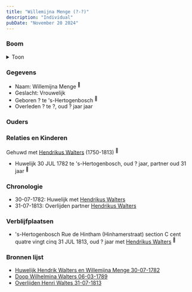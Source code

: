 ```yaml
---
title: "Willemijna Menge (?-?)"
description: "Individual"
pubDate: "November 20 2024"
---
```


### Boom
<details><summary>Toon</summary>

![test](https://www.plantuml.com/plantuml/svg/XP91Qy9048Nl-oi6FNWI4aEgbQ1YIR2b1Q4j7cMJJ9DjDhkoiq62vBytcjGAXVOspCoRzxrbLsIviLKf6HL27RZX9SGyAJAZAvK-QAaDMCCLjIDKbkKYHKY4IIHsDPO7MqE9POo6kXPPDAXjVK1sSpMHd0XE303MsgHetdAH50g9Wg3aGYqMuB66iH5iBrR4M2SPx8IKM8fFnU45LOO3u0IFZkFUJU2g7KRhq0kzrk3q8L2c3GJpcCVrFjRMIfmlO0aZ6c_GM9sXYZKb-Sqg5PMKUwxIVM8qKQnRi8jcUMRgGJQeKYEAYc37PHkIhYJUFS0mz28_Mlz1C9d2QxW5T-exxTr_pJqNdjwVmPsvtc_qvXigc1ynJONApWgdKqndamjQv3YExyDGYYotDKgfZorUm_h76u_x3TPd-6cmLPkr_HPV)
</details>

### Gegevens
- Naam: Willemijna Menge <sup><a href="../s00271/" style="text-decoration:none" title="Huwelijk Hendrik Walters en Willemijna Menge 30-07-1782">:link:</a></sup>
- Geslacht: Vrouwelijk
- Geboren ? te 's-Hertogenbosch <sup><a href="../s00271/" style="text-decoration:none" title="Huwelijk Hendrik Walters en Willemijna Menge 30-07-1782">:link:</a></sup>
- Overleden ? te ?, oud ? jaar jaar 

### Ouders

### Relaties en Kinderen

Gehuwd met [Hendrikus Walters](../i00139/) (1750-1813) <sup><a href="../s00271/" style="text-decoration:none" title="Huwelijk Hendrik Walters en Willemijna Menge 30-07-1782">:link:</a></sup>
- Huwelijk 30 JUL 1782 te 's-Hertogenbosch, oud ? jaar, partner oud 31 jaar <sup><a href="../s00271/" style="text-decoration:none" title="Huwelijk Hendrik Walters en Willemijna Menge 30-07-1782">:link:</a></sup>

### Chronologie
- 30-07-1782: Huwelijk met [Hendrikus Walters](../i00139/)
- 31-07-1813: Overlijden partner [Hendrikus Walters](../i00139/)

### Verblijfplaatsen
- 's-Hertogenbosch Rue de Hintham (Hinhamerstraat) section C cent quatre vingt cinq 31 JUL 1813, oud ? jaar met [Hendrikus Walters](../i00139/) <sup><a href="../s00295/" style="text-decoration:none" title="Overlijden Henri Waltes 31-07-1813">:link:</a></sup>

### Bronnen lijst
- [Huwelijk Hendrik Walters en Willemijna Menge 30-07-1782](../s00271/)
- [Doop Wilhelmina Walters 06-03-1789](../s00274/)
- [Overlijden Henri Waltes 31-07-1813](../s00295/)